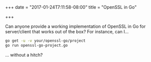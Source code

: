 +++
date = "2017-01-24T7:11:58-08:00"
title = "OpenSSL in Go"

+++

Can anyone provide a working implementation of OpenSSL in Go for server/client that works out of the box? For instance, can I...

```sh
go get -u -v your/openssl-go/project
go run openssl-go-project.go
```

... without a hitch?
